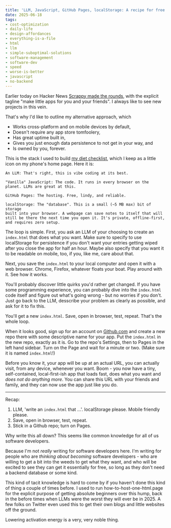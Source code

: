 ```yaml
---
title: 'LLM, JavaScript, GitHub Pages, localStorage: A recipe for free apps anyone can use'
date: 2025-06-18
tags: 
- cost-optimization
- daily-life
- design-affordances
- everything-is-a-file
- html
- llm
- simple-suboptimal-solutions
- software-management
- software-dev
- speed
- worse-is-better
- javascript
- no-backend
---
```


Earlier today on Hacker News
[Scrappy made the rounds](https://pontus.granstrom.me/scrappy/),
with the explicit tagline "make little apps for you and your friends".
I always like to see new projects in this vein.

That's why I'd like to outline my alternative approach, which

- Works cross-platform and on mobile devices by default,
- Doesn't require any app store tomfoolery,
- Has great uptime built in,
- Gives you just enough data persistence to not get in your way, and
- Is owned by you, forever.

This is the stack I used to build
[my diet checklist](https://hiandrewquinn.github.io/diet-checklist/),
which I keep as a little icon on my phone's home page. 
Here it is:

    An LLM: That's right, this is vibe coding at its best.

    "Vanilla" JavaScript: The code. It runs in every browser on the planet. LLMs are great at this.

    GitHub Pages: The hosting. Free, lindy, and reliable.

    localStorage: The "database". This is a small (~5 MB max) bit of storage
    built into your browser. A webpage can save notes to itself that will
    still be there the next time you open it. It's private, offline-first,
    and requires zero setup.

The loop is simple. First, you ask an LLM of your choosing to create an
`index.html` that does what you want. Make sure to specify to use localStorage
for persistence if you don't want your entries getting wiped after you close the
app for half an hour. Maybe also specify that you want it to be readable on
mobile, too, if you, like me, care about that.

Next, you save the `index.html` to your local computer and open it with a web
browser. Chrome, Firefox, whatever floats your boat. Play around with it. See
how it works.

You'll probably discover little quirks you'd rather get changed. If you have
some programming experience, you can probably dive into the `index.html` code
itself and figure out what's going wrong - but no worries if you don't. Just go
back to the LLM, desscribe your problem as clearly as possible, and ask for it
to fix this.

You'll get a new `index.html`. Save, open in browser, test, repeat. That's the
whole loop.

When it looks good, sign up for an account on
[Github.com](https://github.com/)
and create a new repo there with some descriptive name for your app.
Put the `index.html` in the new repo, exactly as it is.
Go to the repo's Settings, then to Pages in the left hand sidebar. Turn on the
Page and wait for a minute or two. (Make sure it is named `index.html`!)

Before you know it, your app will be up at an actual URL, you can actually
visit, from any device, whenever you want. Boom - you now have a tiny,
self-contained, local-first-ish app that loads fast, does what you want and
*does not do anything more*. You can share this URL with your friends and
family, and they can now use the app just like you do.

---

Recap:

1. LLM, 'write an `index.html` that ...'. localStorage please. Mobile friendly please.
2. Save, open in browser, test, repeat.
3. Stick in a Github repo; turn on Pages.

Why write this all down? This seems like common knowledge for all of us
software developers.

Because I'm not *really* writing for software developers here. I'm writing for
people who are *thinking about becoming* software developers - who are willing
to get a bit into the weeds to get what they want, and who will be excited to 
see they can get it essentially for free, so long as they don't need a backend
database or some kind.

This kind of tacit knowledge is hard to come by if you haven't done this kind
of thing a couple of times before. I used to run how-to-host-one-html.page
for the explicit purpose of getting absolute beginners over this hump, back in
the before times when LLMs were the worst they will ever be in 2025. A few folks
on Twitter even used this to get their own blogs and little websites off the
ground.

Lowering activation energy is a very, very noble thing.
